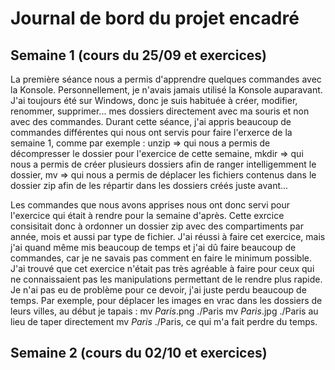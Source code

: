 # Journal de bord du projet encadré
## Semaine 1 (cours du 25/09 et exercices)
La première séance nous a permis d'apprendre quelques commandes avec la Konsole. Personnellement, je n'avais jamais utilisé la Konsole auparavant. J'ai toujours été sur Windows, donc je suis habituée à créer, modifier, renommer, supprimer... mes dossiers directement avec ma souris et non avec des commandes. Durant cette séance, j'ai appris beaucoup de commandes différentes qui nous ont servis pour faire l'erxerce de la semaine 1, comme par exemple : unzip => qui nous a permis de décompresser le dossier pour l'exercice de cette semaine, mkdir => qui nous a permis de créer plusieurs dossiers afin de ranger intelligemment le dossier, mv => qui nous a permis de déplacer les fichiers contenus dans le dossier zip afin de les répartir dans les dossiers créés juste avant...

Les commandes que nous avons apprises nous ont donc servi pour l'exercice qui était à rendre pour la semaine d'après. Cette exrcice consisitait donc à ordonner un dossier zip avec des compartiments par année, mois et aussi par type de fichier. J'ai réussi à faire cet exercice, mais j'ai quand même mis beaucoup de temps et j'ai dû faire beaucoup de commandes, car je ne savais pas comment en faire le minimum possible. J'ai trouvé que cet exercice n'était pas très agréable à faire pour ceux qui ne connaissaient pas les manipulations permettant de le rendre plus rapide. Je n'ai pas eu de problème pour ce devoir, j'ai juste perdu beaucoup de temps. Par exemple, pour déplacer les images en vrac dans les dossiers de leurs villes, au début je tapais :
mv *Paris*.png ./Paris
mv *Paris*.jpg ./Paris
au lieu de taper directement mv *Paris* ./Paris, ce qui m'a fait perdre du temps.
## Semaine 2 (cours du 02/10 et exercices)
